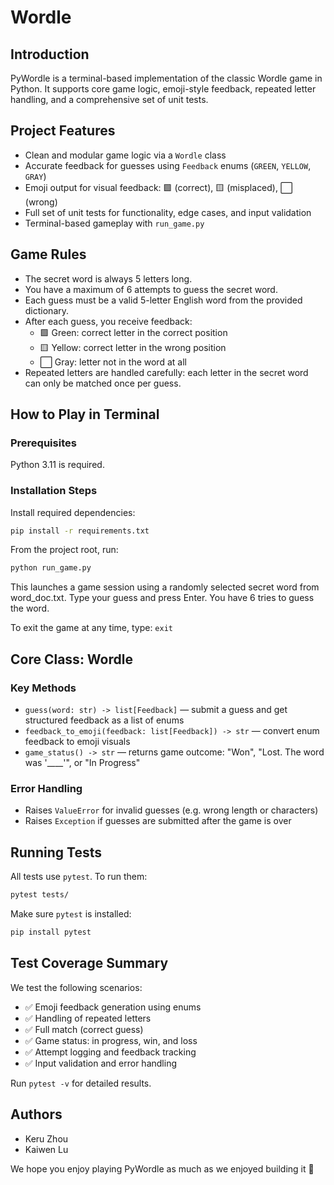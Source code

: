 # Wordle

## Introduction 

PyWordle is a terminal-based implementation of the classic Wordle game in Python. It supports core game logic, emoji-style feedback, repeated letter handling, and a comprehensive set of unit tests.

## Project Features

- Clean and modular game logic via a `Wordle` class
- Accurate feedback for guesses using `Feedback` enums (`GREEN`, `YELLOW`, `GRAY`)
- Emoji output for visual feedback: 🟩 (correct), 🟨 (misplaced), ⬜ (wrong)
- Full set of unit tests for functionality, edge cases, and input validation
- Terminal-based gameplay with `run_game.py`

## Game Rules

- The secret word is always 5 letters long.
- You have a maximum of 6 attempts to guess the secret word.
- Each guess must be a valid 5-letter English word from the provided dictionary.
- After each guess, you receive feedback:
  - 🟩 Green: correct letter in the correct position
  - 🟨 Yellow: correct letter in the wrong position
  - ⬜ Gray: letter not in the word at all
- Repeated letters are handled carefully: each letter in the secret word can only be matched once per guess.


## How to Play in Terminal

### Prerequisites
Python 3.11 is required. 

### Installation Steps
Install required dependencies:

   ```sh
   pip install -r requirements.txt
   ```

From the project root, run:

   ```bash
   python run_game.py
   ```

This launches a game session using a randomly selected secret word from word_doc.txt. Type your guess and press Enter. You have 6 tries to guess the word.

To exit the game at any time, type: `exit`


## Core Class: Wordle

### Key Methods

- `guess(word: str) -> list[Feedback]` — submit a guess and get structured feedback as a list of enums
- `feedback_to_emoji(feedback: list[Feedback]) -> str` — convert enum feedback to emoji visuals
- `game_status() -> str` — returns game outcome: "Won", "Lost. The word was '____'", or "In Progress"

### Error Handling

- Raises `ValueError` for invalid guesses (e.g. wrong length or characters)
- Raises `Exception` if guesses are submitted after the game is over


## Running Tests
All tests use `pytest`. To run them:

   ```bash
   pytest tests/
   ```

Make sure `pytest` is installed:

   ```sh
   pip install pytest
   ```

## Test Coverage Summary

We test the following scenarios:

- ✅ Emoji feedback generation using enums
- ✅ Handling of repeated letters
- ✅ Full match (correct guess)
- ✅ Game status: in progress, win, and loss
- ✅ Attempt logging and feedback tracking
- ✅ Input validation and error handling

Run `pytest -v` for detailed results.

## Authors

- Keru Zhou
- Kaiwen Lu

We hope you enjoy playing PyWordle as much as we enjoyed building it 🎉
